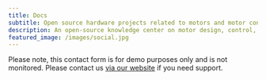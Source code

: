 ```yaml
---
title: Docs
subtitle: Open source hardware projects related to motors and motor control.
description: An open-source knowledge center on motor design, control, and testing for electric vehicles and robotics.
featured_image: /images/social.jpg
---
```


Please note, this contact form is for demo purposes only and is not monitored. Please contact us [via our website](https://jekyllthemes.io) if you need support.